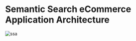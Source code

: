 # Semantic Search eCommerce Application Architecture
![ssa](https://github.com/jackhmiller/SemanticSearch/assets/46448482/e40d9271-5202-4449-90ba-56bdbe5bad24)
